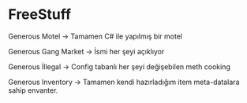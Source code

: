 # FreeStuff

Generous Motel -> Tamamen C# ile yapılmış bir motel

Generous Gang Market -> İsmi her şeyi açıklıyor

Generous İllegal -> Config tabanlı her şeyi değişebilen meth cooking

Generous Inventory -> Tamamen kendi hazırladığım item meta-datalara sahip envanter.
